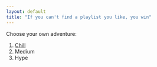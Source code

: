 ```yaml
---
layout: default
title: "If you can't find a playlist you like, you win"
---
```


Choose your own adventure:

1. [Chill](/docs/spotify/chill.html)
2. Medium
3. Hype
